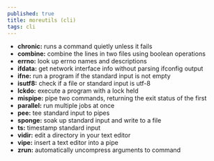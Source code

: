 ```yaml
---
published: true
title: moreutils (cli)
tags: cli
---
```

- **chronic:** runs a command quietly unless it fails
- **combine:** combine the lines in two files using boolean operations
- **errno:** look up errno names and descriptions
- **ifdata:** get network interface info without parsing ifconfig output
- **ifne:** run a program if the standard input is not empty
- **isutf8:** check if a file or standard input is utf-8
- **lckdo:** execute a program with a lock held
- **mispipe:** pipe two commands, returning the exit status of the first
- **parallel:** run multiple jobs at once
- **pee:** tee standard input to pipes
- **sponge:** soak up standard input and write to a file
- **ts:** timestamp standard input
- **vidir:** edit a directory in your text editor
- **vipe:** insert a text editor into a pipe
- **zrun:** automatically uncompress arguments to command

